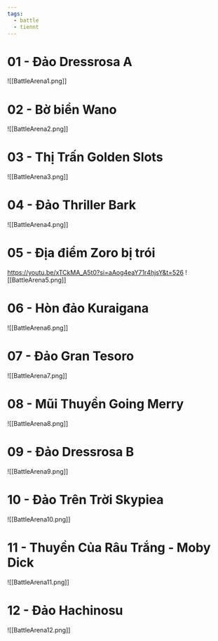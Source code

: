 ```yaml
---
tags:
  - battle
  - tiennt
---
```

# 01 - Đảo Dressrosa A

![[BattleArena1.png]]
# 02 - Bờ biển Wano
![[BattleArena2.png]]
# 03 - Thị Trấn Golden Slots
![[BattleArena3.png]]
# 04 - Đảo Thriller Bark
![[BattleArena4.png]]
# 05 - Địa điểm Zoro bị trói
https://youtu.be/xTCkMA_A5t0?si=aAog4eaY71r4hjsY&t=526
![[BattleArena5.png]]
# 06 - Hòn đảo Kuraigana
![[BattleArena6.png]]
# 07 - Đảo Gran Tesoro
![[BattleArena7.png]]
# 08 - Mũi Thuyền Going Merry
![[BattleArena8.png]]
# 09 - Đảo Dressrosa B
![[BattleArena9.png]]
# 10 - Đảo Trên Trời Skypiea
![[BattleArena10.png]]
# 11 - Thuyền Của Râu Trắng - Moby Dick
![[BattleArena11.png]]
# 12 - Đảo Hachinosu

![[BattleArena12.png]]